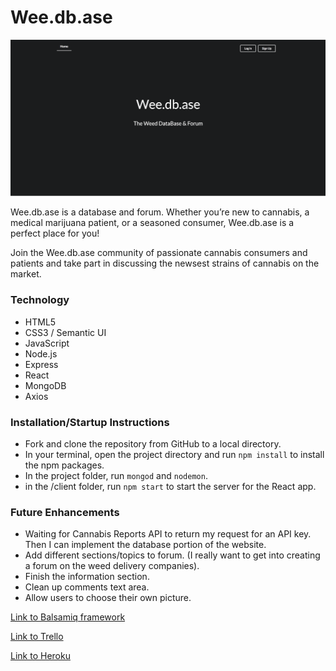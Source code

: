 # Wee.db.ase

![alt text](images/screenshot.png)

Wee.db.ase is a database and forum. Whether you’re new to cannabis, a medical marijuana patient, or a seasoned consumer, Wee.db.ase is a perfect place for you!

Join the Wee.db.ase community of passionate cannabis consumers and patients and take part in discussing the newsest strains of cannabis on the market.

### Technology
- HTML5
- CSS3 / Semantic UI
- JavaScript
- Node.js
- Express
- React
- MongoDB
- Axios

### Installation/Startup Instructions
- Fork and clone the repository from GitHub to a local directory.
- In your terminal, open the project directory and run `npm install` to install the npm packages.
- In the project folder, run 	`mongod` and `nodemon`.
- in the /client folder, run `npm start` to start the server for the React app.

### Future Enhancements
- Waiting for Cannabis Reports API to return my request for an API key. Then I can implement the database portion of the website.
- Add different sections/topics to forum. (I really want to get into creating a forum on the weed delivery companies).
- Finish the information section.
- Clean up comments text area.
- Allow users to choose their own picture.

[Link to Balsamiq framework](https://balsamiq.cloud/stle5vb/pia83nv/r2278/)

[Link to Trello](https://trello.com/b/ytf5R8HE/weedbase/)

[Link to Heroku](https://frozen-inlet-92440.herokuapp.com/)


